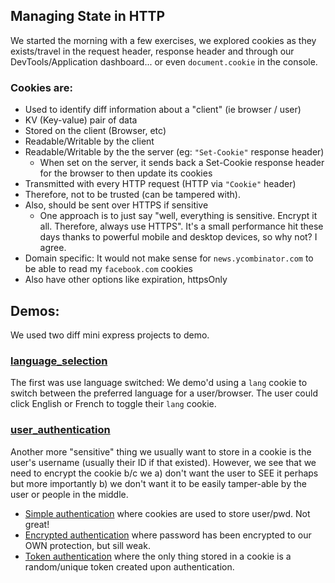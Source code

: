 ## Managing State in HTTP

We started the morning with a few exercises, we explored cookies as they exists/travel in the request header, response header and through our DevTools/Application dashboard... or even `document.cookie` in the console.


### Cookies are:

- Used to identify diff information about a "client" (ie browser / user)
- KV (Key-value) pair of data
- Stored on the client (Browser, etc)
- Readable/Writable by the client
- Readable/Writable by the the server (eg: `"Set-Cookie"` response header)
  - When set on the server, it sends back a Set-Cookie response header for the browser to then update its cookies
- Transmitted with every HTTP request (HTTP via `"Cookie"` header)
- Therefore, not to be trusted (can be tampered with).
- Also, should be sent over HTTPS if sensitive
  - One approach is to just say "well, everything is sensitive. Encrypt it all. Therefore, always use HTTPS". It's a small performance hit these days thanks to powerful mobile and desktop devices, so why not? I agree.
- Domain specific: It would not make sense for `news.ycombinator.com` to be able to read my `facebook.com` cookies
- Also have other options like expiration, httpsOnly

## Demos:

We used two diff mini express projects to demo.

### [language_selection](https://github.com/jugonzal/lhl-lectures/tree/master/w2d4-cookies/language_selection)

The first was use language switched: We demo'd using a `lang` cookie to switch between the preferred language for a user/browser. The user could click English or French to toggle their `lang` cookie.


### [user_authentication](https://github.com/jugonzal/lhl-lectures/tree/master/w2d4-cookies/user_authentication)

Another more "sensitive" thing we usually want to store in a cookie is the user's username (usually their ID if that existed). However, we see that we need to encrypt the cookie b/c we a) don't want the user to SEE it perhaps but more importantly b) we don't want it to be easily tamper-able by the user or people in the middle.

  - [Simple authentication](https://github.com/jugonzal/lhl-lectures/blob/master/w2d4-cookies/user_authentication/server.initial.js) where cookies are used to store user/pwd.  Not great!
  - [Encrypted authentication](https://github.com/jugonzal/lhl-lectures/blob/master/w2d4-cookies/user_authentication/server.final.js) where password has been encrypted to our OWN protection, but sill weak.
  - [Token authentication](https://github.com/jugonzal/lhl-lectures/blob/master/w2d4-cookies/user_authentication/server.final.hash.js) where the only thing stored in a cookie is a random/unique token created upon authentication.
